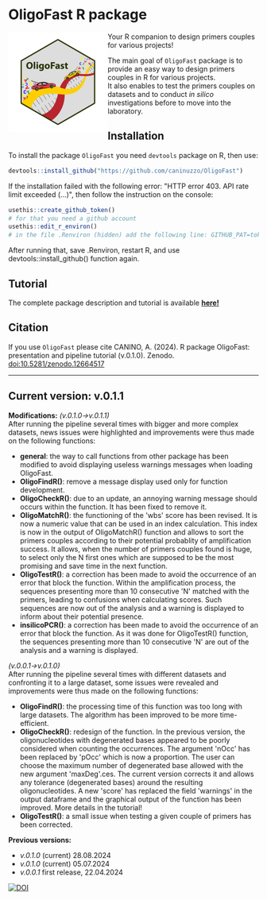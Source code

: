 <a name="readme-top"></a>


<!-- PROJECT LOGO -->


# OligoFast R package

<img src="img/logo_oligofast_resized_400px.png" alt="Logo" width="200" height="200" align="left">

Your R companion to design primers couples for various projects!


The main goal of `OligoFast` package is to provide an easy way to design primers couples in R for various projects.  
It also enables to test the primers couples on datasets and to conduct *in silico* investigations before to move into the laboratory.


## Installation

To install the package `OligoFast` you need `devtools` package on R, then use:

``` r
devtools::install_github("https://github.com/caninuzzo/OligoFast")
```

If the installation failed with the following error: "HTTP error 403. API rate limit exceeded (...)", then follow the
instruction on the console:
``` r
usethis::create_github_token()
# for that you need a github account
usethis::edit_r_environ()
# in the file .Renviron (hidden) add the following line: GITHUB_PAT=token (where token is the token given in github using the previous line)
```
After running that, save .Renviron, restart R, and use devtools::install_github() function again.


## Tutorial

The complete package description and tutorial is available <a href="https://caninuzzo.github.io/OligoFast/"><strong>here!</strong></a>


## Citation

If you use `OligoFast` please cite CANINO, A. (2024). R package OligoFast: presentation and pipeline tutorial (v.0.1.0). Zenodo. [doi:10.5281/zenodo.12664517](https://caninuzzo.github.io/OligoFast/)

----

## Current version: v.0.1.1

**Modifications:**
 *(v.0.1.0->v.0.1.1)*  
After running the pipeline several times with bigger and more complex datasets, news issues were highlighted and improvements were thus made on the following functions:  

- **general**: the way to call functions from other package has been modified to avoid displaying useless warnings messages when loading OligoFast.
- **OligoFindR()**: remove a message display used only for function development.  
- **OligoCheckR()**: due to an update, an annoying warning message should occurs within the function. It has been fixed to remove it.
- **OligoMatchR()**: the functioning of the 'wbs' score has been revised. It is now a numeric value that can be used in an index calculation. This index is now in the output of OligoMatchR() function and allows to sort the primers couples according to their potential probablity of amplification success. It allows, when the number of primers couples found is huge, to select only the N first ones which are supposed to be the most promising and save time in the next function.
- **OligoTestR()**: a correction has been made to avoid the occurrence of an error that block the function. Within the amplification process, the sequences presenting more than 10 consecutive 'N' matched with the primers, leading to confusions when calculating scores. Such sequences are now out of the analysis and a warning is displayed to inform about their potential presence.
- **insilicoPCR()**: a correction has been made to avoid the occurrence of an error that block the function. As it was done for OligoTestR() function, the sequences presenting more than 10 consecutive 'N' are out of the analysis and a warning is displayed.

*(v.0.0.1->v.0.1.0)*  
After running the pipeline several times with different datasets and confronting it to a large dataset, some issues were revealed and improvements were thus made on the following functions:  

- **OligoFindR()**: the processing time of this function was too long with large datasets. The algorithm has been improved to be more time-efficient.   
- **OligoCheckR()**: redesign of the function. In the previous version, the oligonucleotides with degenerated bases appeared to be poorly considered when counting the occurrences. The argument 'nOcc' has been replaced by 'pOcc' which is now a proportion. The user can choose the maximum number of degenerated base allowed with the new argument 'maxDeg'.ces. The current version corrects it and allows any tolerance (degenerated bases) around the resulting oligonucleotides. A new 'score' has replaced the field 'warnings' in the output dataframe and the graphical output of the function has been improved. More details in the tutorial!  
- **OligoTestR()**: a small issue when testing a given couple of primers has been corrected.

**Previous versions:**

- *v.0.1.0* (current) 28.08.2024
- *v.0.1.0* (current) 05.07.2024
- *v.0.0.1* first release, 22.04.2024


<!-- DOI -->
<!-- old one [![DOI](https://zenodo.org/badge/DOI/10.5281/zenodo.11001268.svg)](https://doi.org/10.5281/zenodo.11001268)-->
[![DOI](https://zenodo.org/badge/DOI/10.5281/zenodo.12664517.svg)](https://doi.org/10.5281/zenodo.12664517)



